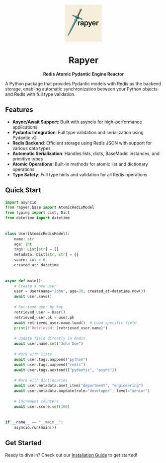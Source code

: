<div align="center">
  <img src="icon.png" alt="Rapyer Logo" width="120">
  
  # Rapyer
  
  **Redis Atomic Pydantic Engine Reactor**
</div>

A Python package that provides Pydantic models with Redis as the backend storage, enabling automatic synchronization between your Python objects and Redis with full type validation.

## Features

- **Async/Await Support**: Built with asyncio for high-performance applications
- **Pydantic Integration**: Full type validation and serialization using Pydantic v2
- **Redis Backend**: Efficient storage using Redis JSON with support for various data types
- **Automatic Serialization**: Handles lists, dicts, BaseModel instances, and primitive types
- **Atomic Operations**: Built-in methods for atomic list and dictionary operations
- **Type Safety**: Full type hints and validation for all Redis operations

## Quick Start

```python
import asyncio
from rapyer.base import AtomicRedisModel
from typing import List, Dict
from datetime import datetime


class User(AtomicRedisModel):
    name: str
    age: int
    tags: List[str] = []
    metadata: Dict[str, str] = {}
    score: int = 0
    created_at: datetime


async def main():
    # Create a new user
    user = User(name="John", age=30, created_at=datetime.now())
    await user.save()

    # Retrieve user by key
    retrieved_user = User()
    retrieved_user.pk = user.pk
    await retrieved_user.name.load()  # Load specific field
    print(f"Retrieved: {retrieved_user.name}")

    # Update field directly in Redis
    await user.name.set("John Doe")

    # Work with lists
    await user.tags.aappend("python")
    await user.tags.aappend("redis")
    await user.tags.aextend(["pydantic", "async"])

    # Work with dictionaries
    await user.metadata.aset_item("department", "engineering")
    await user.metadata.aupdate(role="developer", level="senior")

    # Increment counters
    await user.score.set(100)


if __name__ == "__main__":
    asyncio.run(main())
```

## Get Started

Ready to dive in? Check out our [Installation Guide](installation.md) to get started!